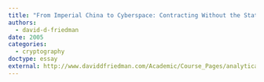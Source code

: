 ```yaml
---
title: "From Imperial China to Cyberspace: Contracting Without the State"
authors:
  - david-d-friedman
date: 2005
categories:
  - cryptography
doctype: essay
external: http://www.daviddfriedman.com/Academic/Course_Pages/analytical_methods_08/china_to_cyberspace.htm
---
```

